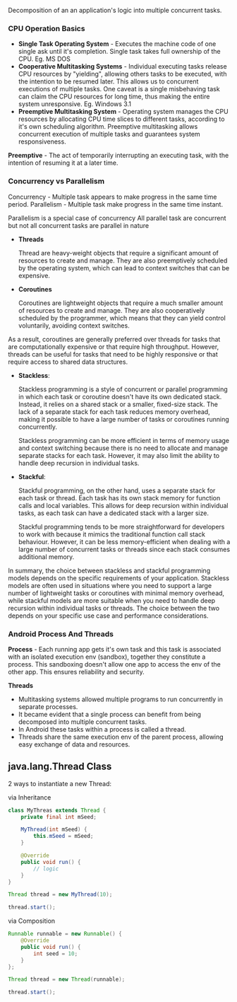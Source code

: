 Decomposition of an an application's logic into multiple concurrent tasks.
### CPU Operation Basics

- **Single Task Operating System** - Executes the machine code of one single ask until it's completion. Single task takes full ownership of the CPU. Eg. MS DOS
- **Cooperative Multitasking Systems** - Individual executing tasks release CPU resources by "yielding", allowing others tasks to be executed, with the intention to be resumed later. This allows us to concurrent executions of multiple tasks. One caveat is a single misbehaving task can claim the CPU resources for long time, thus making the entire system unresponsive. Eg. Windows 3.1
- **Preemptive Multitasking System** - Operating system manages the CPU resources by allocating CPU time slices to different tasks, according to it's own scheduling algorithm. Preemptive multitasking allows concurrent execution of multiple tasks and guarantees system responsiveness. 

**Preemptive** - The act of temporarily interrupting an executing task, with the intention of resuming it at a later time.

### Concurrency vs Parallelism

Concurrency - Multiple task appears to make progress in the same time period.
Parallelism - Multiple task make progress in the same time instant.

Parallelism is a special case of concurrency 
All parallel task are concurrent but not all concurrent tasks are parallel in nature

- **Threads**
    
    Thread are heavy-weight objects that require a significant amount of resources to create and manage. They are also preemptively scheduled by the operating system, which can lead to context switches that can be expensive.
    
- **Coroutines**
    
    Coroutines are lightweight objects that require a much smaller amount of resources to create and manage. They are also cooperatively scheduled by the programmer, which means that they can yield control voluntarily, avoiding context switches.
    

As a result, coroutines are generally preferred over threads for tasks that are computationally expensive or that require high throughput. However, threads can be useful for tasks that need to be highly responsive or that require access to shared data structures.

- **Stackless**:
    
    Stackless programming is a style of concurrent or parallel programming in which each task or coroutine doesn't have its own dedicated stack. Instead, it relies on a shared stack or a smaller, fixed-size stack. The lack of a separate stack for each task reduces memory overhead, making it possible to have a large number of tasks or coroutines running concurrently.
    
    Stackless programming can be more efficient in terms of memory usage and context switching because there is no need to allocate and manage separate stacks for each task. However, it may also limit the ability to handle deep recursion in individual tasks.
    
- **Stackful**:
    
    Stackful programming, on the other hand, uses a separate stack for each task or thread. Each task has its own stack memory for function calls and local variables. This allows for deep recursion within individual tasks, as each task can have a dedicated stack with a larger size.
    
    Stackful programming tends to be more straightforward for developers to work with because it mimics the traditional function call stack behaviour. However, it can be less memory-efficient when dealing with a large number of concurrent tasks or threads since each stack consumes additional memory.
    

In summary, the choice between stackless and stackful programming models depends on the specific requirements of your application. Stackless models are often used in situations where you need to support a large number of lightweight tasks or coroutines with minimal memory overhead, while stackful models are more suitable when you need to handle deep recursion within individual tasks or threads. The choice between the two depends on your specific use case and performance considerations.

### Android Process And Threads

**Process** - Each running app gets it's own task and this task is associated with an isolated execution env (sandbox), together they constitute a process.
This sandboxing doesn't allow one app to access the env of the other app. This ensures reliability and security.

**Threads** 
- Multitasking systems allowed multiple programs to run concurrently in separate processes.
- It became evident that a single process can benefit from being decomposed into multiple concurrent tasks.
- In Android these tasks within a process is called a thread.
- Threads share the same execution env of the parent process, allowing easy exchange of data and resources.

## java.lang.Thread Class

2 ways to instantiate a new Thread:

via Inheritance
``` java
class MyThreas extends Thread {
	private final int mSeed;

	MyThread(int mSeed) {
		this.mSeed = mSeed;
	}

	@Override
	public void run() {
		// logic
	}
}

Thread thread = new MyThread(10);

thread.start();
```

via Composition
``` java
Runnable runnable = new Runnable() {
	@Override
	public void run() {
		int seed = 10;
	}
};

Thread thread = new Thread(runnable);

thread.start();
```
